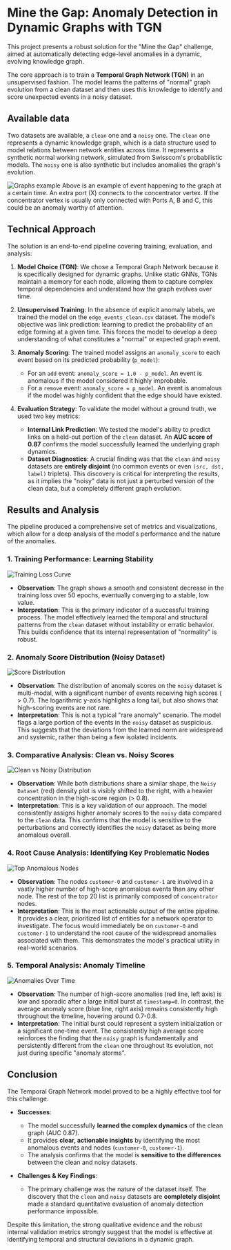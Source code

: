 # Mine the Gap: Anomaly Detection in Dynamic Graphs with TGN

This project presents a robust solution for the "Mine the Gap" challenge, aimed at automatically detecting edge-level anomalies in a dynamic, evolving knowledge graph.

The core approach is to train a **Temporal Graph Network (TGN)** in an unsupervised fashion. The model learns the patterns of "normal" graph evolution from a clean dataset and then uses this knowledge to identify and score unexpected events in a noisy dataset.

## Available data
Two datasets are available, a `clean` one and a `noisy` one. The `clean` one represents a dynamic knowledge graph, which is a data structure used to model relations between network entities across time. It represents a synthetic normal working network, simulated from Swisscom's probabilistic models. The `noisy` one is also synthetic but includes anomalies the graph's evolution.

![Graphs example](outputs/report/00_graphs.png)
Above is an example of event happening to the graph at a certain time. An extra port (X) connects to the concentrator vertex. If the concentrator vertex is usually only connected with Ports A, B and C, this could be an anomaly worthy of attention.

## Technical Approach

The solution is an end-to-end pipeline covering training, evaluation, and analysis:

1.  **Model Choice (TGN)**: We chose a Temporal Graph Network because it is specifically designed for dynamic graphs. Unlike static GNNs, TGNs maintain a memory for each node, allowing them to capture complex temporal dependencies and understand how the graph evolves over time.

2.  **Unsupervised Training**: In the absence of explicit anomaly labels, we trained the model on the `edge_events_clean.csv` dataset. The model's objective was link prediction: learning to predict the probability of an edge forming at a given time. This forces the model to develop a deep understanding of what constitutes a "normal" or expected graph event.

3.  **Anomaly Scoring**: The trained model assigns an `anomaly_score` to each event based on its predicted probability (`p_model`):
    *   For an `add` event: `anomaly_score = 1.0 - p_model`. An event is anomalous if the model considered it highly improbable.
    *   For a `remove` event: `anomaly_score = p_model`. An event is anomalous if the model was highly confident that the edge should have existed.

4.  **Evaluation Strategy**: To validate the model without a ground truth, we used two key metrics:
    *   **Internal Link Prediction**: We tested the model's ability to predict links on a held-out portion of the `clean` dataset. An **AUC score of 0.87** confirms the model successfully learned the underlying graph dynamics.
    *   **Dataset Diagnostics**: A crucial finding was that the `clean` and `noisy` datasets are **entirely disjoint** (no common events or even `(src, dst, label)` triplets). This discovery is critical for interpreting the results, as it implies the "noisy" data is not just a perturbed version of the clean data, but a completely different graph evolution.

## Results and Analysis

The pipeline produced a comprehensive set of metrics and visualizations, which allow for a deep analysis of the model's performance and the nature of the anomalies.

### 1. Training Performance: Learning Stability

![Training Loss Curve](outputs/report/0_training_loss.png)

*   **Observation**: The graph shows a smooth and consistent decrease in the training loss over 50 epochs, eventually converging to a stable, low value.
*   **Interpretation**: This is the primary indicator of a successful training process. The model effectively learned the temporal and structural patterns from the `clean` dataset without instability or erratic behavior. This builds confidence that its internal representation of "normality" is robust.

### 2. Anomaly Score Distribution (Noisy Dataset)

![Score Distribution](outputs/report/1_score_distribution.png)

*   **Observation**: The distribution of anomaly scores on the `noisy` dataset is multi-modal, with a significant number of events receiving high scores ( > 0.7). The logarithmic y-axis highlights a long tail, but also shows that high-scoring events are not rare.
*   **Interpretation**: This is not a typical "rare anomaly" scenario. The model flags a large portion of the events in the `noisy` dataset as suspicious. This suggests that the deviations from the learned norm are widespread and systemic, rather than being a few isolated incidents.

### 3. Comparative Analysis: Clean vs. Noisy Scores

![Clean vs Noisy Distribution](outputs/report/3_clean_vs_noisy_dist.png)

*   **Observation**: While both distributions share a similar shape, the `Noisy Dataset` (red) density plot is visibly shifted to the right, with a heavier concentration in the high-score region (> 0.8).
*   **Interpretation**: This is a key validation of our approach. The model consistently assigns higher anomaly scores to the `noisy` data compared to the `clean` data. This confirms that the model is sensitive to the perturbations and correctly identifies the `noisy` dataset as being more anomalous overall.

### 4. Root Cause Analysis: Identifying Key Problematic Nodes

![Top Anomalous Nodes](outputs/report/4_top_anomalous_nodes.png)

*   **Observation**: The nodes `customer-0` and `customer-1` are involved in a vastly higher number of high-score anomalous events than any other node. The rest of the top 20 list is primarily composed of `concentrator` nodes.
*   **Interpretation**: This is the most actionable output of the entire pipeline. It provides a clear, prioritized list of entities for a network operator to investigate. The focus would immediately be on `customer-0` and `customer-1` to understand the root cause of the widespread anomalies associated with them. This demonstrates the model's practical utility in real-world scenarios.

### 5. Temporal Analysis: Anomaly Timeline

![Anomalies Over Time](outputs/report/2_anomalies_over_time.png)

*   **Observation**: The number of high-score anomalies (red line, left axis) is low and sporadic after a large initial burst at `timestamp=0`. In contrast, the average anomaly score (blue line, right axis) remains consistently high throughout the timeline, hovering around 0.7-0.8.
*   **Interpretation**: The initial burst could represent a system initialization or a significant one-time event. The consistently high average score reinforces the finding that the `noisy` graph is fundamentally and persistently different from the `clean` one throughout its evolution, not just during specific "anomaly storms".

## Conclusion

The Temporal Graph Network model proved to be a highly effective tool for this challenge.

*   **Successes**:
    *   The model successfully **learned the complex dynamics** of the clean graph (AUC 0.87).
    *   It provides **clear, actionable insights** by identifying the most anomalous events and nodes (`customer-0`, `customer-1`).
    *   The analysis confirms that the model is **sensitive to the differences** between the clean and noisy datasets.

*   **Challenges & Key Findings**:
    *   The primary challenge was the nature of the dataset itself. The discovery that the `clean` and `noisy` datasets are **completely disjoint** made a standard quantitative evaluation of anomaly detection performance impossible.

Despite this limitation, the strong qualitative evidence and the robust internal validation metrics strongly suggest that the model is effective at identifying temporal and structural deviations in a dynamic graph.